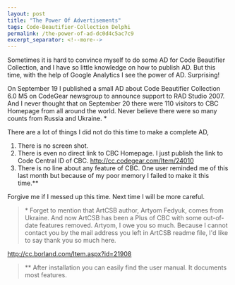 ```yaml
---
layout: post
title: "The Power Of Advertisements"
tags: Code-Beautifier-Collection Delphi
permalink: /the-power-of-ad-dc0d4c5ac7c9
excerpt_separator: <!--more-->
---
```

Sometimes it is hard to convince myself to do some AD for Code Beautifier Collection, and I have so little knowledge on how to publish AD. But this time, with the help of Google Analytics I see the power of AD. Surprising!
<!--more-->

On September 19 I published a small AD about Code Beautifier Collection 6.0 M5 on CodeGear newsgroup to announce support to RAD Studio 2007. And I never thought that on September 20 there were 110 visitors to CBC Homepage from all around the world. Never believe there were so many counts from Russia and Ukraine. *

There are a lot of things I did not do this time to make a complete AD,

1. There is no screen shot.
1. There is even no direct link to CBC Homepage. I just publish the link to Code Central ID of CBC. http://cc.codegear.com/Item/24010
1. There is no line about any feature of CBC. One user reminded me of this last month but because of my poor memory I failed to make it this time.**

Forgive me if I messed up this time. Next time I will be more careful.

> \* Forget to mention that ArtCSB author, Artyom Fedyuk, comes from Ukraine. And now ArtCSB has been a Plus of CBC with some out-of-date features removed. Artyom, I owe you so much. Because I cannot contact you by the mail address you left in ArtCSB readme file, I'd like to say thank you so much here.

http://cc.borland.com/Item.aspx?id=21908

> ** After installation you can easily find the user manual. It documents most features.
